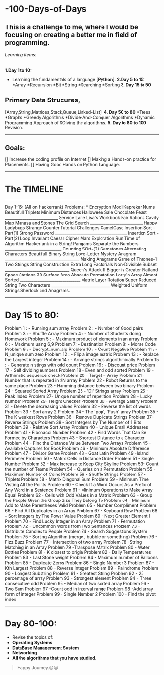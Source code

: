 # -100-Days-of-Days
## This is a challenge to me, where I would be focusing on creating a better me in field of programming.

###### Learning items: 
**1.Day 1 to 10:**
- Learning the fundamentals of a language [**Python**].
**2.Day 5 to 15:**
*Array
  *Recurrsion
   *Bit
    *String
     *Searching 
       *Sorting
**3. Day 15 to 50**
## Primary Data Strucures,
[Array,String,Matrices,Stack,Queue,Linked-List].
**4. Day 50 to 80**
*Trees
 *Graphs
   *Greedy Algorithms
     *Divide-And-Conquer Algorithms
      *Dynamic Programming Approach of SOlving the algorithms.
**5. Day to 80 to 100**
Revision.
________________________________________________________________________________________________________________________________________________________________________________
## Goals:
[] Increase the coding profile on Internet
[] Making a Hands-on practice for Placements.
[] Having Good Hands on Python Language.
________________________________________________________________________________________________________________________________________________________________________________
# The TIMELINE
______________
Day 1-15: (All on Hackerrank)
Problems: * Encryption
           Modi Kaprekar Nums
           Beautifull Triplets
           Minimum Distances
           Halloween Sale
           Chocolate Feast
        ___________________________
        Service Lane
        Lisa's Workbook
        Fair Rations
        Cavity Map
        Manasa and Stones
        The Grid Search
           ___________________________
           Happy Ladybugs
           Strange Counter
           Tutorial Challenges
           CamelCase
           Insertion Sort - Part(1)
           Strong Password
      _____________________________________
      Insertion Sort - Part(2)
      Loop Invariant
      Caesar Cipher
      Mars Exploration
      Run Time of Algorithm
      Hackerrank in a String!
      Pangams 
      Separate the Numbers
               _____________________________
               Counting SOrt-(2)
               Gemstones
               Alternating Characters
               Beautifull Binary String
               Love-Letter Mystery
               Anagram
     ______________________________________
     Making Anagrams
     Game of Thrones-1
     Two Strings
     String Construction
     Extra Long Factorials
     Non-Divisible Subset
             _________________________________
             Queen's Attack-II
             Bigger is Greater
             Flatland Space Stations
             3D Surface Area
             Absolute Permutation
             Larry's Array
             Almost Sorted
     _______________________________
     Matrix Layer Rotation
     Super Reduced String
     Two Characters
            ______________________________
               Weighted Uniform Strings
               Sherlock and Anagrams.
__________________________________________________________________________________
# Day 15 to 80:
Problem 1 : - Running sum array
Problem 2 : - Number of Good pairs
Problem 3 : - Shuffle Array
Problem 4 : - Number of Students doing Homework
Problem 5 : - Maximum product of elements in an array
Problem 6 : - Maximum using 6,9
Problem 7: - Destination
Problem 8: - Morse Code
Problem 9 : - Decrypt_num_alp
Problem 10 : - Count Negative
Problem 11 : - N_unique sum zero
Problem 12 : - Flip a image matrix
Problem 13 : - Replace the Largest integer
Problem 14 : - Arrange strings algorithmically
Problem 15 : - Generate n stings with odd count
Problem 16 : - Discount price
Problem 17 - Self dividing numbers
Problem 18 - Even and odd sorted
Problem 19 - Arthimetic sequence check
Problem 20 - Target = Array
Problem 21 - Number that is repeated in 2N array
Problem 22 - Robot Returns to the same place
Problem 23 - Hamming distance between two binary
Problem 24 - Squared Sorted Array
Problem 25 - 'DI' Strings array
Problem 26 - Peak Index
Problem 27- Unique number of repetition
Problem 28 - Lucky Number
Problem 29- Height Checker
Problem 30 - Average Salary
Problem 31 - Delete the decreasing values
Problem 32 - Reverse the list of words
Problem 33 - Sort array 2
Problem 34 - The 'pop', 'Push' array
Problem 35 - The K weakest Rows
Problem 36 - Remove Duplicate Strings
Problem 37- Reverse Strings
Problem 38 - Sort Integers by The Number of 1 Bits
Problem 39 - Relative Sort Array
Problem 40 - Unique Email Addresses
Problem 41 - Fibonacci Number
Problem 42 - Find Words That Can Be Formed by Characters
Problem 43 - Shortest Distance to a Character
Problem 44 - Find the Distance Value Between Two Arrays
Problem 45 - Available Captures for Rook
Problem 46 - Minimum Absolute Difference
Problem 47 - Divisor Game
Problem 48 - Goat Latin
Problem 49 -Island Perimeter
Problem 50 - Matrix Cells in Distance Order
Problem 51 - Single Number
Problem 52 - Max Increase to Keep City Skyline
Problem 53- Count the number of Teams
Problem 54 - Queries on a Permutation
Problem 55 - Maximum Number of Coins
Problem 56 - Shuffle Strings
Problem 57 - Triplets
Problem 58 - Matrix Diagonal Sum
Problem 59 - Minimum Time Visting All the Points
Problem 60 - Check If a Word Occurs As a Prefix of Any Word in a Sentence
Problem 61 - Minimum Operations to Make Array Equal
Problem 62 - Cells with Odd Values in a Matrix
Problem 63 - Group the People Given the Group Size They Belong To
Problem 64 - Minimum Add to Make Parentheses Valid
Problem 65 - Number Compliment
Problem 66 - Find All Duplicates in an Array
Problem 67 - Keyboard Row
Problem 68 - Sort Integers by The Power Value
Problem 69 - Next Greater Element I
Problem 70 - Find Lucky Integer in an Array
Problem 71 - Permutation
Problem 72 - Uncommon Words from Two Sentences
Problem 73 - Distribute Candies to People
Problem 74 - Search Suggestions System
Problem 75 - Sorting Algorithm (merge , bubble or something)
Problem 76 - Fizz Buzz
Problem 77 - Intersection of two array
Problem 78 -String Matching in an Array
Problem 79 -Transpose Matrix
Problem 80 - Water Bottles
Problem 81 - K closest to origin
Problem 82 - Daily Temperatures
Problem 83 - Last Stone weight
Problem 84 - Maximum number of Balloons
Problem 85 - Duplicate Zeros
Problem 86 - Single Number 3
Problem 87 - Kth Largest
Problem 88 - Reverse Integer
Problem 89 - Palindrome
Problem 90 - Longest Substring
Problem 91 - Greatest String
Problem 92 - 25 percentage of array
Problem 93 - Strongest element
Problem 94 - Three consecutive odd
Problem 95 - Median of two sorted array
Problem 96 - Two Sum
Problem 97 -Count odd in interval range
Problem 98 -Add array form of integer
Problem 99 - Single Number 2
Problem 100 - Find the pivot index
____________________________________________________________________________________________________________________________________________________________________________________________________________________________________________________________________________________________________________________________________________________________
# Day 80-100:
* Revise the topics of:
* **Operating Systems**
* **DataBase Managememt System**
* **Networking**
* **All the algorithms that you have studied.**


> Happy Journey.😌😌
          

